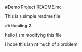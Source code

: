 #Demo Project README.md

This is a simple readme file

##Heading 2

hello 
I am modifying this file

i hope this isn nt much of a problem 
